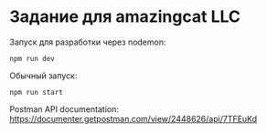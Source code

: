 # Задание для amazingcat LLC


Запуск для разработки через nodemon:
```
npm run dev
```
Обычный запуск:
```
npm run start
```
Postman API documentation:
https://documenter.getpostman.com/view/2448626/api/7TFEuKd



